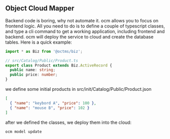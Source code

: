 ## Object Cloud Mapper

Backend code is boring, why not automate it. ocm allows you to focus on frontend logic. All you need to do is to define a couple of typescript classes, and type a cli command to get a working application, including frontend and backend. ocm will deploy the service to cloud and create the database tables. Here is a quick example:

```ts
import * as Biz from '@octms/biz';

// src/Catalog/Public/Product.ts
export class Product extends Biz.ActiveRecord {
  public name: string;
  public price: number;
}
```

we define some initial products in src/init/Catalog/Public/Product.json

```json
[
  { "name": "keybord A", "price": 100 },
  { "name": "mouse B", "price": 102 }
]
```

after we defined the classes, we deploy them into the cloud:

```sh
ocm model update
```


